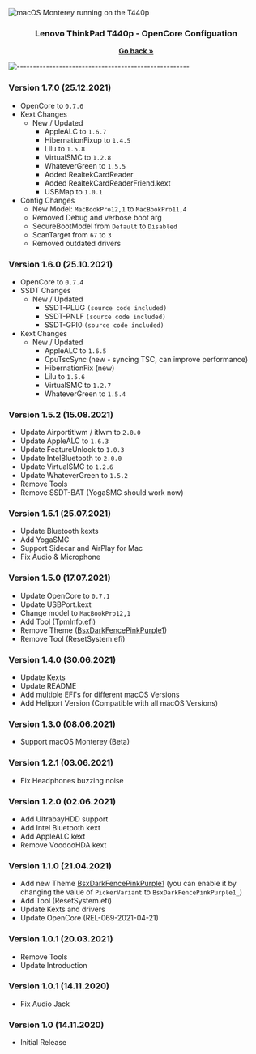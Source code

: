 ![macOS Monterey running on the T440p](https://dl.exploitox.de/t440p-oc/Hackintosh_T440p_V4.jpg)

<h3 align="center">Lenovo ThinkPad T440p - OpenCore Configuation</h3>
<p align="center">
    <a href="https://github.com/valnoxy/t440p-oc/"><strong>Go back »</strong></a>
    <br />
  </p>
</p>

![-----------------------------------------------------](https://dl.exploitox.de/t440p-oc/rainbow.png)

### Version 1.7.0 (25.12.2021)
- OpenCore to ```0.7.6```
- Kext Changes
  - New / Updated
    - AppleALC to ```1.6.7```
    - HibernationFixup to ```1.4.5```
    - Lilu to ```1.5.8```
    - VirtualSMC to ```1.2.8```
    - WhateverGreen to ```1.5.5```
    - Added RealtekCardReader
    - Added RealtekCardReaderFriend.kext
    - USBMap to ```1.0.1```
- Config Changes
  - New Model: ```MacBookPro12,1``` to ```MacBookPro11,4```
  - Removed Debug and verbose boot arg
  - SecureBootModel from ```Default``` to ```Disabled```
  - ScanTarget from ```67``` to ```3```
  - Removed outdated drivers

### Version 1.6.0 (25.10.2021)
- OpenCore to ```0.7.4```
- SSDT Changes
  - New / Updated 
    - SSDT-PLUG ```(source code included)```
    - SSDT-PNLF ```(source code included)```
    - SSDT-GPI0 ```(source code included)```
- Kext Changes
  - New / Updated
    - AppleALC to ```1.6.5```
    - CpuTscSync (new - syncing TSC, can improve performance)
    - HibernationFix (new)
    - Lilu to ```1.5.6```
    - VirtualSMC to ```1.2.7```
    - WhateverGreen to ```1.5.4```

### Version 1.5.2 (15.08.2021)
- Update Airportitlwm / itlwm to ```2.0.0```
- Update AppleALC to ```1.6.3```
- Update FeatureUnlock to ```1.0.3```
- Update IntelBluetooth to ```2.0.0```
- Update VirtualSMC to ```1.2.6```
- Update WhateverGreen to ```1.5.2```
- Remove Tools
- Remove SSDT-BAT (YogaSMC should work now)

### Version 1.5.1 (25.07.2021)
- Update Bluetooth kexts
- Add YogaSMC
- Support Sidecar and AirPlay for Mac
- Fix Audio & Microphone

### Version 1.5.0 (17.07.2021)
- Update OpenCore to ```0.7.1```
- Update USBPort.kext
- Change model to ```MacBookPro12,1```
- Add Tool (TpmInfo.efi)
- Remove Theme ([BsxDarkFencePinkPurple1](https://github.com/blackosx/BsxDarkFencePinkPurple1_))
- Remove Tool (ResetSystem.efi)

### Version 1.4.0 (30.06.2021)
- Update Kexts
- Update README
- Add multiple EFI's for different macOS Versions
- Add Heliport Version (Compatible with all macOS Versions)

### Version 1.3.0 (08.06.2021)
- Support macOS Monterey (Beta)

### Version 1.2.1 (03.06.2021)
- Fix Headphones buzzing noise

### Version 1.2.0 (02.06.2021)
- Add UltrabayHDD support
- Add Intel Bluetooth kext
- Add AppleALC kext
- Remove VoodooHDA kext

### Version 1.1.0 (21.04.2021)
- Add new Theme [BsxDarkFencePinkPurple1](https://github.com/blackosx/BsxDarkFencePinkPurple1_) (you can enable it by changing the value of ```PickerVariant``` to ```BsxDarkFencePinkPurple1_```)
- Add Tool (ResetSystem.efi)
- Update Kexts and drivers
- Update OpenCore (REL-069-2021-04-21)

### Version 1.0.1 (20.03.2021)
- Remove Tools
- Update Introduction

### Version 1.0.1 (14.11.2020)
- Fix Audio Jack

### Version 1.0 (14.11.2020)
- Initial Release
